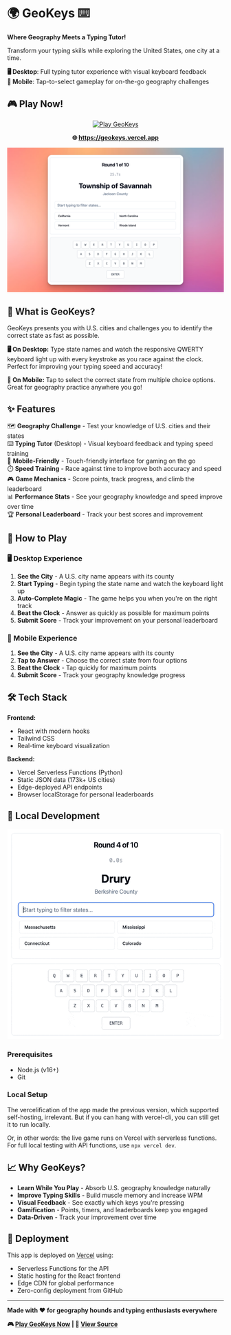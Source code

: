 # 🌍 GeoKeys ⌨️

**Where Geography Meets a Typing Tutor!**

Transform your typing skills while exploring the United States, one city at a time. 

**🖥️ Desktop**: Full typing tutor experience with visual keyboard feedback  
**📱 Mobile**: Tap-to-select gameplay for on-the-go geography challenges 

## 🎮 Play Now!

<p align="center">
  <a href="https://geokeys.vercel.app" target="_blank">
    <img src="https://img.shields.io/badge/🎮%20Play%20GeoKeys-Live%20Game-blue?style=for-the-badge&color=4F46E5" alt="Play GeoKeys"/>
  </a>
</p>

<p align="center">
  <strong>🌐 <a href="https://geokeys.vercel.app">https://geokeys.vercel.app</a></strong>
</p>

<p align="center">
  <img src="img/02.png" alt="Screenshot" width="600"/>
</p>

## 🎯 What is GeoKeys?

GeoKeys presents you with U.S. cities and challenges you to identify the correct state as fast as possible. 

**🖥️ On Desktop:** Type state names and watch the responsive QWERTY keyboard light up with every keystroke as you race against the clock. Perfect for improving your typing speed and accuracy!

**📱 On Mobile:** Tap to select the correct state from multiple choice options. Great for geography practice anywhere you go!

## ✨ Features

🗺️ **Geography Challenge** - Test your knowledge of U.S. cities and their states  
⌨️ **Typing Tutor** (Desktop) - Visual keyboard feedback and typing speed training  
📱 **Mobile-Friendly** - Touch-friendly interface for gaming on the go  
⏱️ **Speed Training** - Race against time to improve both accuracy and speed  
🎮 **Game Mechanics** - Score points, track progress, and climb the leaderboard  
📊 **Performance Stats** - See your geography knowledge and speed improve over time  
🏆 **Personal Leaderboard** - Track your best scores and improvement  

## 🚀 How to Play

### 🖥️ Desktop Experience
1. **See the City** - A U.S. city name appears with its county
2. **Start Typing** - Begin typing the state name and watch the keyboard light up
3. **Auto-Complete Magic** - The game helps you when you're on the right track
4. **Beat the Clock** - Answer as quickly as possible for maximum points
5. **Submit Score** - Track your improvement on your personal leaderboard

### 📱 Mobile Experience
1. **See the City** - A U.S. city name appears with its county
2. **Tap to Answer** - Choose the correct state from four options
3. **Beat the Clock** - Tap quickly for maximum points
4. **Submit Score** - Track your geography knowledge progress

## 🛠️ Tech Stack

**Frontend:**
- React with modern hooks
- Tailwind CSS
- Real-time keyboard visualization

**Backend:**
- Vercel Serverless Functions (Python)
- Static JSON data (173k+ US cities)
- Edge-deployed API endpoints
- Browser localStorage for personal leaderboards

## 🏁 Local Development

<p align="center">
  <img src="img/game_play.gif" alt="Screenshot" width="600"/>
</p>

### Prerequisites
- Node.js (v16+)
- Git

### Local Setup

The vercelification of the app made the previous version, which supported self-hosting, irrelevant. But if you can hang with vercel-cli, you can still get it to run locally. 

Or, in other words: the live game runs on Vercel with serverless functions. For full local testing with API functions, use `npx vercel dev`. 

## 📈 Why GeoKeys?

- **Learn While You Play** - Absorb U.S. geography knowledge naturally
- **Improve Typing Skills** - Build muscle memory and increase WPM
- **Visual Feedback** - See exactly which keys you're pressing
- **Gamification** - Points, timers, and leaderboards keep you engaged
- **Data-Driven** - Track your improvement over time

## 🚀 Deployment

This app is deployed on [Vercel](https://vercel.com) using:
- Serverless Functions for the API
- Static hosting for the React frontend  
- Edge CDN for global performance
- Zero-config deployment from GitHub

---

**Made with ❤️ for geography hounds and typing enthusiasts everywhere**

**🎮 [Play GeoKeys Now](https://geokeys.vercel.app) | 🐙 [View Source](https://github.com/whileseated/geokeys)**